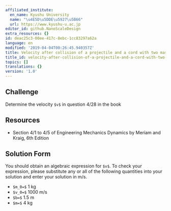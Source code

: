 ```yaml
---
affiliated_institute:
  en_name: Kyushu University
  name: "\u4E5D\u5DDE\u5927\u5B66"
  url: https://www.kyushu-u.ac.jp
editor_id: github.NanoScaleDesign
extra_resources: {}
id: deac25c3-00ee-417c-8ebc-1cc83297a62a
language: en
modified: '2019-04-04T00:26:45.940357Z'
title: Velocity after collision of a projectile and a cord with two masses (4/28)
title_id: velocity-after-collision-of-a-projectile-and-a-cord-with-two-masses-428
topics: []
translations: {}
version: '1.0'
---
```


## Challenge
Determine the velocity `$v$` in question 4/28 in the book


## Resources
- Section 4/1 to 4/5 of Engineering Mechanics Dynamics by Meriam and Kraig, 6th Edition


## Solution Form
You should obtain an algebraic expression for `$v$`. To check your expression, please substitute any or all of the following quantities into your solution and enter your solution in m/s.
- `$m_0=$` 1 kg
- `$v_0=$` 1000 m/s
- `$b=$` 1.5 m
- `$m=$` 4 kg
